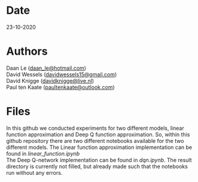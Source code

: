 # Date
23-10-2020

# Authors
Daan Le (daan_le@hotmail.com) <br>
David Wessels (davidwessels15@gmail.com) <br>
David Knigge (davidknigge@live.nl) <br>
Paul ten Kaate (paultenkaate@outlook.com) <br>

# Files 
In this github we conducted experiments for two different models, linear function approximation and Deep Q function approximation. So, within this github repository there are two different notebooks available for the two different models. 
The Linear function approximation implementation can be found in *linear_function.ipynb*<br>
The Deep Q-network implementation can be found in *dqn.ipynb*. 
The result directory is currently not filled, but already made such that the notebooks run without any errors.
